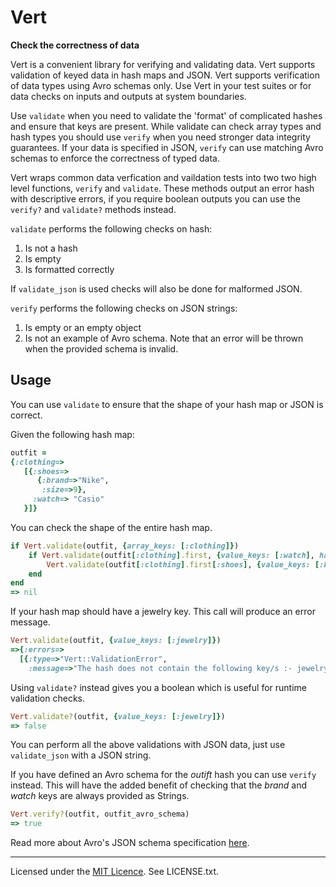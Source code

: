# Vert

**Check the correctness of data**

Vert is a convenient library for verifying and validating data. Vert supports validation of keyed data in hash maps
and JSON. Vert supports verification of data types using Avro schemas only. Use Vert in your test suites 
or for data checks on inputs and outputs at system boundaries.

Use `validate` when you need to validate the 'format' of complicated hashes and
ensure that keys are present. While validate can check array types and
hash types you should use `verify` when you need stronger data
integrity guarantees. If your data is specified in JSON, `verify` can use
matching Avro schemas to enforce the correctness of typed data.

Vert wraps common data verfication and vaildation tests into two two high level
functions, `verify` and `validate`. These methods output an error hash
with descriptive errors, if you require boolean outputs you can use
the `verify?` and `validate?` methods instead.

`validate` performs the following checks on hash:

1. Is not a hash
1. Is empty
1. Is formatted correctly 

If `validate_json` is used checks will also be done for malformed JSON.
 
`verify` performs the following checks on JSON strings:
1. Is empty or an empty object
2. Is not an example of Avro schema. Note that an error will be thrown when the provided schema is invalid.

## Usage

You can use `validate` to ensure that the shape of your hash map or JSON
is correct.

Given the following hash map:

```ruby
outfit =
{:clothing=>
   [{:shoes=>
      {:brand=>"Nike", 
       :size=>9}, 
     :watch=> "Casio"
   }]}
```

You can check the shape of the entire hash map.

```ruby
if Vert.validate(outfit, {array_keys: [:clothing]})
    if Vert.validate(outfit[:clothing].first, {value_keys: [:watch], hash_keys: [:shoes]})
        Vert.validate(outfit[:clothing].first[:shoes], {value_keys: [:brand, :size]})
    end
end
=> nil
```

If your hash map should have a jewelry key. This call will produce an
error message.

```ruby
Vert.validate(outfit, {value_keys: [:jewelry]})
=>{:errors=>
  [{:type=>"Vert::ValidationError",
    :message=>"The hash does not contain the following key/s :- jewelry"}]}
```

Using `validate?` instead gives you a boolean which is useful
for runtime validation checks.

```ruby
Vert.validate?(outfit, {value_keys: [:jewelry]})
=> false
```

You can perform all the above validations with JSON data, just use `validate_json` with a JSON string.

If you have defined an Avro schema for the *outift* hash you can use `verify` instead. This will have the added benefit of checking that the *brand* and *watch* keys are always provided as Strings. 

```ruby
Vert.verify?(outfit, outfit_avro_schema)
=> true
```

Read more about Avro's JSON schema specification [here](https://avro.apache.org/docs/1.7.6/spec.html#schemas).

---

Licensed under the [MIT Licence](http://opensource.org/licenses/MIT). See LICENSE.txt.
